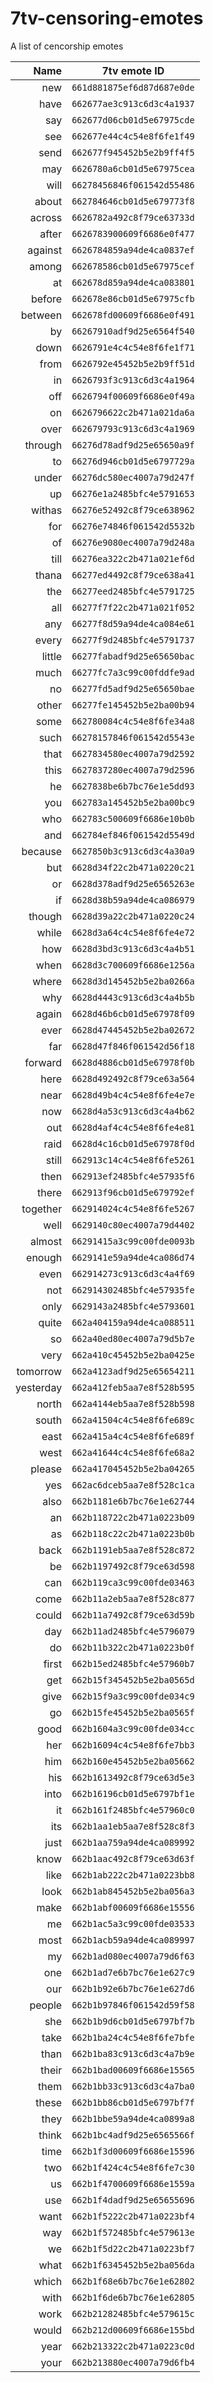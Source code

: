 # 7tv-censoring-emotes

A list of cencorship emotes

|      Name |       7tv emote ID       |
| --------: | :----------------------: |
|       new | `661d881875ef6d87d687e0de` |
|      have | `662677ae3c913c6d3c4a1937` |
|       say | `662677d06cb01d5e67975cde` |
|       see | `662677e44c4c54e8f6fe1f49` |
|      send | `662677f945452b5e2b9ff4f5` |
|       may | `6626780a6cb01d5e67975cea` |
|      will | `66278456846f061542d55486` |
|     about | `662784646cb01d5e679773f8` |
|    across | `6626782a492c8f79ce63733d` |
|     after | `6626783900609f6686e0f477` |
|   against | `6626784859a94de4ca0837ef` |
|     among | `662678586cb01d5e67975cef` |
|        at | `662678d859a94de4ca083801` |
|    before | `662678e86cb01d5e67975cfb` |
|   between | `662678fd00609f6686e0f491` |
|        by | `66267910adf9d25e6564f540` |
|      down | `6626791e4c4c54e8f6fe1f71` |
|      from | `6626792e45452b5e2b9ff51d` |
|        in | `6626793f3c913c6d3c4a1964` |
|       off | `6626794f00609f6686e0f49a` |
|        on | `6626796622c2b471a021da6a` |
|      over | `662679793c913c6d3c4a1969` |
|   through | `66276d78adf9d25e65650a9f` |
|        to | `66276d946cb01d5e6797729a` |
|     under | `66276dc580ec4007a79d247f` |
|        up | `66276e1a2485bfc4e5791653` |
|    withas | `66276e52492c8f79ce638962` |
|       for | `66276e74846f061542d5532b` |
|        of | `66276e9080ec4007a79d248a` |
|      till | `66276ea322c2b471a021ef6d` |
|     thana | `66277ed4492c8f79ce638a41` |
|       the | `66277eed2485bfc4e5791725` |
|       all | `66277f7f22c2b471a021f052` |
|       any | `66277f8d59a94de4ca084e61` |
|     every | `66277f9d2485bfc4e5791737` |
|    little | `66277fabadf9d25e65650bac` |
|      much | `66277fc7a3c99c00fddfe9ad` |
|        no | `66277fd5adf9d25e65650bae` |
|     other | `66277fe145452b5e2ba00b94` |
|      some | `662780084c4c54e8f6fe34a8` |
|      such | `66278157846f061542d5543e` |
|      that | `6627834580ec4007a79d2592` |
|      this | `6627837280ec4007a79d2596` |
|        he | `6627838be6b7bc76e1e5dd93` |
|       you | `662783a145452b5e2ba00bc9` |
|       who | `662783c500609f6686e10b0b` |
|       and | `662784ef846f061542d5549d` |
|   because | `6627850b3c913c6d3c4a30a9` |
|       but | `6628d34f22c2b471a0220c21` |
|        or | `6628d378adf9d25e6565263e` |
|        if | `6628d38b59a94de4ca086979` |
|    though | `6628d39a22c2b471a0220c24` |
|     while | `6628d3a64c4c54e8f6fe4e72` |
|       how | `6628d3bd3c913c6d3c4a4b51` |
|      when | `6628d3c700609f6686e1256a` |
|     where | `6628d3d145452b5e2ba0266a` |
|       why | `6628d4443c913c6d3c4a4b5b` |
|     again | `6628d46b6cb01d5e67978f09` |
|      ever | `6628d47445452b5e2ba02672` |
|       far | `6628d47f846f061542d56f18` |
|   forward | `6628d4886cb01d5e67978f0b` |
|      here | `6628d492492c8f79ce63a564` |
|      near | `6628d49b4c4c54e8f6fe4e7e` |
|       now | `6628d4a53c913c6d3c4a4b62` |
|       out | `6628d4af4c4c54e8f6fe4e81` |
|      raid | `6628d4c16cb01d5e67978f0d` |
|     still | `662913c14c4c54e8f6fe5261` |
|      then | `662913ef2485bfc4e57935f6` |
|     there | `662913f96cb01d5e679792ef` |
|  together | `662914024c4c54e8f6fe5267` |
|      well | `6629140c80ec4007a79d4402` |
|    almost | `66291415a3c99c00fde0093b` |
|    enough | `6629141e59a94de4ca086d74` |
|      even | `662914273c913c6d3c4a4f69` |
|       not | `662914302485bfc4e57935fe` |
|      only | `6629143a2485bfc4e5793601` |
|     quite | `662a404159a94de4ca088511` |
|        so | `662a40ed80ec4007a79d5b7e` |
|      very | `662a410c45452b5e2ba0425e` |
|  tomorrow | `662a4123adf9d25e65654211` |
| yesterday | `662a412feb5aa7e8f528b595` |
|     north | `662a4144eb5aa7e8f528b598` |
|     south | `662a41504c4c54e8f6fe689c` |
|      east | `662a415a4c4c54e8f6fe689f` |
|      west | `662a41644c4c54e8f6fe68a2` |
|    please | `662a417045452b5e2ba04265` |
|       yes | `662ac6dceb5aa7e8f528c1ca` |
|      also | `662b1181e6b7bc76e1e62744` |
|        an | `662b118722c2b471a0223b09` |
|        as | `662b118c22c2b471a0223b0b` |
|      back | `662b1191eb5aa7e8f528c872` |
|        be | `662b1197492c8f79ce63d598` |
|       can | `662b119ca3c99c00fde03463` |
|      come | `662b11a2eb5aa7e8f528c877` |
|     could | `662b11a7492c8f79ce63d59b` |
|       day | `662b11ad2485bfc4e5796079` |
|        do | `662b11b322c2b471a0223b0f` |
|     first | `662b15ed2485bfc4e57960b7` |
|       get | `662b15f345452b5e2ba0565d` |
|      give | `662b15f9a3c99c00fde034c9` |
|        go | `662b15fe45452b5e2ba0565f` |
|      good | `662b1604a3c99c00fde034cc` |
|       her | `662b16094c4c54e8f6fe7bb3` |
|       him | `662b160e45452b5e2ba05662` |
|       his | `662b1613492c8f79ce63d5e3` |
|      into | `662b16196cb01d5e6797bf1e` |
|        it | `662b161f2485bfc4e57960c0` |
|       its | `662b1aa1eb5aa7e8f528c8f3` |
|      just | `662b1aa759a94de4ca089992` |
|      know | `662b1aac492c8f79ce63d63f` |
|      like | `662b1ab222c2b471a0223bb8` |
|      look | `662b1ab845452b5e2ba056a3` |
|      make | `662b1abf00609f6686e15556` |
|        me | `662b1ac5a3c99c00fde03533` |
|      most | `662b1acb59a94de4ca089997` |
|        my | `662b1ad080ec4007a79d6f63` |
|       one | `662b1ad7e6b7bc76e1e627c9` |
|       our | `662b1b92e6b7bc76e1e627d6` |
|    people | `662b1b97846f061542d59f58` |
|       she | `662b1b9d6cb01d5e6797bf7b` |
|      take | `662b1ba24c4c54e8f6fe7bfe` |
|      than | `662b1ba83c913c6d3c4a7b9e` |
|     their | `662b1bad00609f6686e15565` |
|      them | `662b1bb33c913c6d3c4a7ba0` |
|     these | `662b1bb86cb01d5e6797bf7f` |
|      they | `662b1bbe59a94de4ca0899a8` |
|     think | `662b1bc4adf9d25e6565566f` |
|      time | `662b1f3d00609f6686e15596` |
|       two | `662b1f424c4c54e8f6fe7c30` |
|        us | `662b1f4700609f6686e1559a` |
|       use | `662b1f4dadf9d25e65655696` |
|      want | `662b1f5222c2b471a0223bf4` |
|       way | `662b1f572485bfc4e579613e` |
|        we | `662b1f5d22c2b471a0223bf7` |
|      what | `662b1f6345452b5e2ba056da` |
|     which | `662b1f68e6b7bc76e1e62802` |
|      with | `662b1f6de6b7bc76e1e62805` |
|      work | `662b21282485bfc4e579615c` |
|     would | `662b212d00609f6686e155bd` |
|      year | `662b213322c2b471a0223c0d` |
|      your | `662b213880ec4007a79d6fb4` |
